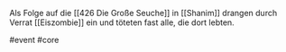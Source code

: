 Als Folge auf die [[426 Die Große Seuche]] in [[Shanim]] drangen durch Verrat [[Eiszombie]] ein und töteten fast alle, die dort lebten.

#event #core 